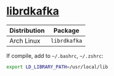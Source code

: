 # [librdkafka](https://github.com/edenhill/librdkafka)

| Distribution | Package      |
| ------------ | ------------ |
| Arch Linux   | `librdkafka` |

If compile, add to `~/.bashrc`, `~/.zshrc`:

```sh
export LD_LIBRARY_PATH=/usr/local/lib
```
